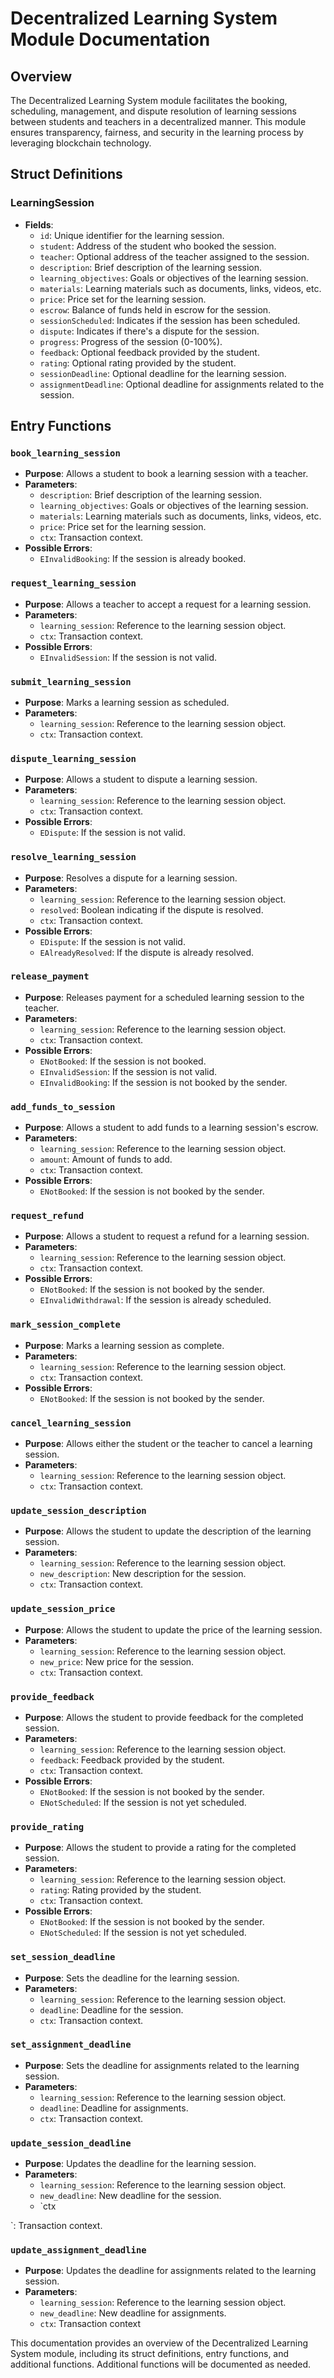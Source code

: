 # Decentralized Learning System Module Documentation
## Overview
The Decentralized Learning System module facilitates the booking, scheduling, management, and dispute resolution of learning sessions between students and teachers in a decentralized manner. This module ensures transparency, fairness, and security in the learning process by leveraging blockchain technology.

## Struct Definitions
### LearningSession
- **Fields**:
  - `id`: Unique identifier for the learning session.
  - `student`: Address of the student who booked the session.
  - `teacher`: Optional address of the teacher assigned to the session.
  - `description`: Brief description of the learning session.
  - `learning_objectives`: Goals or objectives of the learning session.
  - `materials`: Learning materials such as documents, links, videos, etc.
  - `price`: Price set for the learning session.
  - `escrow`: Balance of funds held in escrow for the session.
  - `sessionScheduled`: Indicates if the session has been scheduled.
  - `dispute`: Indicates if there's a dispute for the session.
  - `progress`: Progress of the session (0-100%).
  - `feedback`: Optional feedback provided by the student.
  - `rating`: Optional rating provided by the student.
  - `sessionDeadline`: Optional deadline for the learning session.
  - `assignmentDeadline`: Optional deadline for assignments related to the session.

## Entry Functions
### `book_learning_session`
- **Purpose**: Allows a student to book a learning session with a teacher.
- **Parameters**:
  - `description`: Brief description of the learning session.
  - `learning_objectives`: Goals or objectives of the learning session.
  - `materials`: Learning materials such as documents, links, videos, etc.
  - `price`: Price set for the learning session.
  - `ctx`: Transaction context.
- **Possible Errors**:
  - `EInvalidBooking`: If the session is already booked.

### `request_learning_session`
- **Purpose**: Allows a teacher to accept a request for a learning session.
- **Parameters**:
  - `learning_session`: Reference to the learning session object.
  - `ctx`: Transaction context.
- **Possible Errors**:
  - `EInvalidSession`: If the session is not valid.

### `submit_learning_session`
- **Purpose**: Marks a learning session as scheduled.
- **Parameters**:
  - `learning_session`: Reference to the learning session object.
  - `ctx`: Transaction context.

### `dispute_learning_session`
- **Purpose**: Allows a student to dispute a learning session.
- **Parameters**:
  - `learning_session`: Reference to the learning session object.
  - `ctx`: Transaction context.
- **Possible Errors**:
  - `EDispute`: If the session is not valid.

### `resolve_learning_session`
- **Purpose**: Resolves a dispute for a learning session.
- **Parameters**:
  - `learning_session`: Reference to the learning session object.
  - `resolved`: Boolean indicating if the dispute is resolved.
  - `ctx`: Transaction context.
- **Possible Errors**:
  - `EDispute`: If the session is not valid.
  - `EAlreadyResolved`: If the dispute is already resolved.

### `release_payment`
- **Purpose**: Releases payment for a scheduled learning session to the teacher.
- **Parameters**:
  - `learning_session`: Reference to the learning session object.
  - `ctx`: Transaction context.
- **Possible Errors**:
  - `ENotBooked`: If the session is not booked.
  - `EInvalidSession`: If the session is not valid.
  - `EInvalidBooking`: If the session is not booked by the sender.

### `add_funds_to_session`
- **Purpose**: Allows a student to add funds to a learning session's escrow.
- **Parameters**:
  - `learning_session`: Reference to the learning session object.
  - `amount`: Amount of funds to add.
  - `ctx`: Transaction context.
- **Possible Errors**:
  - `ENotBooked`: If the session is not booked by the sender.

### `request_refund`
- **Purpose**: Allows a student to request a refund for a learning session.
- **Parameters**:
  - `learning_session`: Reference to the learning session object.
  - `ctx`: Transaction context.
- **Possible Errors**:
  - `ENotBooked`: If the session is not booked by the sender.
  - `EInvalidWithdrawal`: If the session is already scheduled.

### `mark_session_complete`
- **Purpose**: Marks a learning session as complete.
- **Parameters**:
  - `learning_session`: Reference to the learning session object.
  - `ctx`: Transaction context.
- **Possible Errors**:
  - `ENotBooked`: If the session is not booked by the sender.

### `cancel_learning_session`
- **Purpose**: Allows either the student or the teacher to cancel a learning session.
- **Parameters**:
  - `learning_session`: Reference to the learning session object.
  - `ctx`: Transaction context.

### `update_session_description`
- **Purpose**: Allows the student to update the description of the learning session.
- **Parameters**:
  - `learning_session`: Reference to the learning session object.
  - `new_description`: New description for the session.
  - `ctx`: Transaction context.

### `update_session_price`
- **Purpose**: Allows the student to update the price of the learning session.
- **Parameters**:
  - `learning_session`: Reference to the learning session object.
  - `new_price`: New price for the session.
  - `ctx`: Transaction context.

### `provide_feedback`
- **Purpose**: Allows the student to provide feedback for the completed session.
- **Parameters**:
  - `learning_session`: Reference to the learning session object.
  - `feedback`: Feedback provided by the student.
  - `ctx`: Transaction context.
- **Possible Errors**:
  - `ENotBooked`: If the session is not booked by the sender.
  - `ENotScheduled`: If the session is not yet scheduled.

### `provide_rating`
- **Purpose**: Allows the student to provide a rating for the completed session.
- **Parameters**:
  - `learning_session`: Reference to the learning session object.
  - `rating`: Rating provided by the student.
  - `ctx`: Transaction context.
- **Possible Errors**:
  - `ENotBooked`: If the session is not booked by the sender.
  - `ENotScheduled`: If the session is not yet scheduled.

### `set_session_deadline`
- **Purpose**: Sets the deadline for the learning session.
- **Parameters**:
  - `learning_session`: Reference to the learning session object.
  - `deadline`: Deadline for the session.
  - `ctx`: Transaction context.

### `set_assignment_deadline`
- **Purpose**: Sets the deadline for assignments related to the learning session.
- **Parameters**:
  - `learning_session`: Reference to the learning session object.
  - `deadline`: Deadline for assignments.
  - `ctx`: Transaction context.

### `update_session_deadline`
- **Purpose**: Updates the deadline for the learning session.
- **Parameters**:
  - `learning_session`: Reference to the learning session object.
  - `new_deadline`: New deadline for the session.
  - `ctx

`: Transaction context.

### `update_assignment_deadline`
- **Purpose**: Updates the deadline for assignments related to the learning session.
- **Parameters**:
  - `learning_session`: Reference to the learning session object.
  - `new_deadline`: New deadline for assignments.
  - `ctx`: Transaction context

This documentation provides an overview of the Decentralized Learning System module, including its struct definitions, entry functions, and additional functions. Additional functions will be documented as needed.
